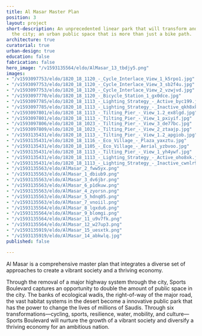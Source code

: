 ```yaml
---
title: Al Masar Master Plan
position: 3
layout: project
short-description: An unprecedented linear park that will transform and reconnect
  the city; an urban public space that is more than just a bike path.
architecture: true
curatorial: true
urban-design: true
education: false
fabrication: false
hero_image: "/v1593135564/eldo/AlMasar_13_tbdjy5.png"
images:
- "/v1593097753/eldo/1820_18_1120_-_Cycle_Interlace_View_1_k5rpo1.jpg"
- "/v1593097753/eldo/1820_18_1120_-_Cycle_Interlace_View_3_sb2f4u.jpg"
- "/v1593097753/eldo/1820_18_1120_-_Cycle_Interlace_View_2_vzwjvd.jpg"
- "/v1593097770/eldo/1820_18_1120_-_Bicycle_Station_1_gx0dce.jpg"
- "/v1593097785/eldo/1820_18_1113_-_Lighting_Strategy_-_Active_byc199.jpg"
- "/v1593097785/eldo/1820_18_1113_-_Lighting_Strategy_-_Inactive_qkh8xk.jpg"
- "/v1593097801/eldo/1820_18_1113_-_Tilting_Pier_-_View_1.2_ex8lgd.jpg"
- "/v1593097801/eldo/1820_18_1113_-_Tilting_Pier_-_View_1_pxiyif.jpg"
- "/v1593097806/eldo/1820_18_1023_-_Tilting_Pier_-_View_3_de77bc.jpg"
- "/v1593097809/eldo/1820_18_1023_-_Tilting_Pier_-_View_2_ztaajp.jpg"
- "/v1593135431/eldo/1820_18_1113_-_Tilting_Pier_-_View_1.2_apgiob.jpg"
- "/v1593135431/eldo/1820_18_1116_-_Eco_Village_-_Plaza_yaxztu.jpg"
- "/v1593135431/eldo/1820_18_1105_-_Eco_Village_-_Aerial_yzbvoo.jpg"
- "/v1593135431/eldo/1820_18_1113_-_Tilting_Pier_-_View_1_yh4ywf.jpg"
- "/v1593135431/eldo/1820_18_1113_-_Lighting_Strategy_-_Active_oho8xk.jpg"
- "/v1593135431/eldo/1820_18_1113_-_Lighting_Strategy_-_Inactive_cwnlr9.jpg"
- "/v1593135563/eldo/AlMasar_2_fww5yx.png"
- "/v1593135563/eldo/AlMasar_1_dbiub9.png"
- "/v1593135563/eldo/AlMasar_3_dv6jbr.png"
- "/v1593135563/eldo/AlMasar_6_p1dkuw.png"
- "/v1593135563/eldo/AlMasar_4_zyorsn.png"
- "/v1593135563/eldo/AlMasar_5_hdnq05.png"
- "/v1593135563/eldo/AlMasar_7_vnoiil.png"
- "/v1593135564/eldo/AlMasar_8_lqxdu6.png"
- "/v1593135564/eldo/AlMasar_9_blomgi.png"
- "/v1593135564/eldo/AlMasar_11_u9v7fk.png"
- "/v1593135564/eldo/AlMasar_12_w27up3.png"
- "/v1593135919/eldo/AlMasar_15_uesxtk.png"
- "/v1593135919/eldo/AlMasar_14_abkwlq.jpg"
published: false

---
```

Al Masar is a comprehensive master plan that integrates a diverse set of approaches to create a vibrant society and a thriving economy.

Through the removal of a major highway system through the city, Sports Boulevard captures an opportunity to double the amount of public space in the city. The banks of ecological wadis, the right-of-way of the major road, the vast habitat systems in the desert become a innovative public park that has the power to change the lives of millions of Saudis. Through six transformations—cycling, sports, resilience, water, mobility, and culture—Sports Boulevard will nurture the growth of a vibrant society and diversify a thriving economy for an ambitious nation.